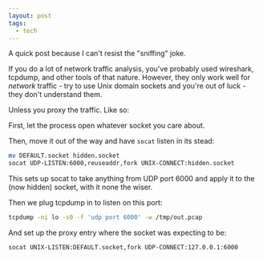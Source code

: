 ```yaml
---
layout: post
tags:
  - tech
---
```


A quick post because I can't resist the "sniffing" joke.

If you do a lot of network traffic analysis, you've probably used wireshark,
tcpdump, and other tools of that nature.  However, they only work well for
*network* traffic - try to use Unix domain sockets and you're out of luck -
they don't understand them.

Unless you proxy the traffic.  Like so:

First, let the process open whatever socket you care about.

Then, move it out of the way and have `socat` listen in its stead:

```bash
mv DEFAULT.socket hidden.socket
socat UDP-LISTEN:6000,reuseaddr,fork UNIX-CONNECT:hidden.socket
```

This sets up socat to take anything from UDP port 6000 and apply it to the
(now hidden) socket, with it none the wiser.

Then we plug tcpdump in to listen on this port:

```bash
tcpdump -ni lo -s0 -f 'udp port 6000' -w /tmp/out.pcap
```

And set up the proxy entry where the socket was expecting to be:

```bash
socat UNIX-LISTEN:DEFAULT.socket,fork UDP-CONNECT:127.0.0.1:6000
```
